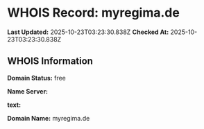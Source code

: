 # WHOIS Record: myregima.de

**Last Updated:** 2025-10-23T03:23:30.838Z
**Checked At:** 2025-10-23T03:23:30.838Z

## WHOIS Information

**Domain Status:** free

**Name Server:** 

**text:** 

**Domain Name:** myregima.de

